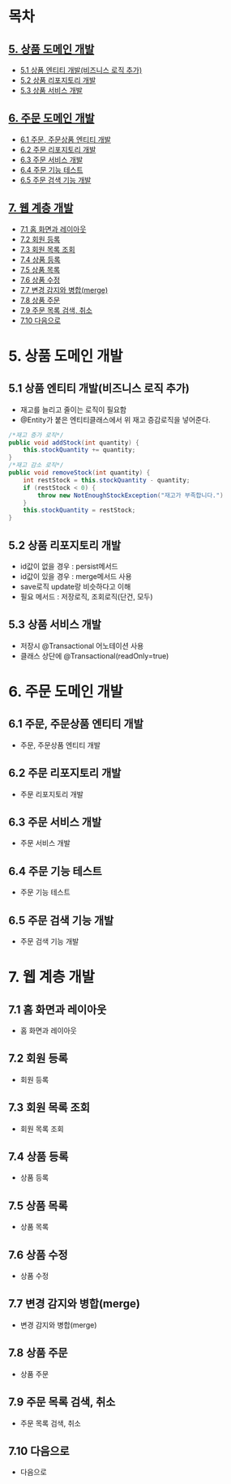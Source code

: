 # 목차

## [5. 상품 도메인 개발](#5-상품-도메인-개발)

- [5.1 상품 엔티티 개발(비즈니스 로직 추가)](#51-상품-엔티티-개발비즈니스-로직-추가)
- [5.2 상품 리포지토리 개발](#52-상품-리포지토리-개발)
- [5.3 상품 서비스 개발](#53-상품-서비스-개발)

## [6. 주문 도메인 개발](#6-주문-도메인-개발)

- [6.1 주문, 주문상품 엔티티 개발](#61-주문-주문상품-엔티티-개발)
- [6.2 주문 리포지토리 개발](#62-주문-리포지토리-개발)
- [6.3 주문 서비스 개발](#63-주문-서비스-개발)
- [6.4 주문 기능 테스트](#64-주문-기능-테스트)
- [6.5 주문 검색 기능 개발](#65-주문-검색-기능-개발)

## [7. 웹 계층 개발](#7-웹-계층-개발)

- [7.1 홈 화면과 레이아웃](#71-홈-화면과-레이아웃)
- [7.2 회원 등록](#72-회원-등록)
- [7.3 회원 목록 조회](#73-회원-목록-조회)
- [7.4 상품 등록](#74-상품-등록)
- [7.5 상품 목록](#75-상품-목록)
- [7.6 상품 수정](#76-상품-수정)
- [7.7 변경 감지와 병합(merge)](#77-변경-감지와-병합merge)
- [7.8 상품 주문](#78-상품-주문)
- [7.9 주문 목록 검색, 취소](#79-주문-목록-검색-취소)
- [7.10 다음으로](#710-다음으로)

# 5. 상품 도메인 개발

## 5.1 상품 엔티티 개발(비즈니스 로직 추가)

- 재고를 늘리고 줄이는 로직이 필요함
- @Entity가 붙은 엔티티클래스에서 위 재고 증감로직을 넣어준다.

```java
/*재고 증가 로직*/
public void addStock(int quantity) {
    this.stockQuantity += quantity;
}
/*재고 감소 로직*/
public void removeStock(int quantity) {
    int restStock = this.stockQuantity - quantity;
    if (restStock < 0) {
        throw new NotEnoughStockException("재고가 부족합니다.")
    }
    this.stockQuantity = restStock;
}
```

## 5.2 상품 리포지토리 개발

- id값이 없을 경우 : persist메서드
- id값이 있을 경우 : merge메서드 사용
- save로직 update랑 비슷하다고 이해
- 필요 메서드 : 저장로직, 조회로직(단건, 모두)

## 5.3 상품 서비스 개발

- 저장시 @Transactional 어노테이션 사용
- 클래스 상단에 @Transactional(readOnly=true)

# 6. 주문 도메인 개발

## 6.1 주문, 주문상품 엔티티 개발

- 주문, 주문상품 엔티티 개발

## 6.2 주문 리포지토리 개발

- 주문 리포지토리 개발

## 6.3 주문 서비스 개발

- 주문 서비스 개발

## 6.4 주문 기능 테스트

- 주문 기능 테스트

## 6.5 주문 검색 기능 개발

- 주문 검색 기능 개발

# 7. 웹 계층 개발

## 7.1 홈 화면과 레이아웃

- 홈 화면과 레이아웃

## 7.2 회원 등록

- 회원 등록

## 7.3 회원 목록 조회

- 회원 목록 조회

## 7.4 상품 등록

- 상품 등록

## 7.5 상품 목록

- 상품 목록

## 7.6 상품 수정

- 상품 수정

## 7.7 변경 감지와 병합(merge)

- 변경 감지와 병합(merge)

## 7.8 상품 주문

- 상품 주문

## 7.9 주문 목록 검색, 취소

- 주문 목록 검색, 취소

## 7.10 다음으로

- 다음으로
